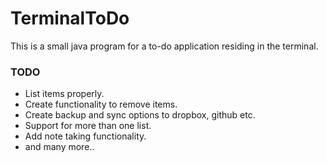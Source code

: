 # TerminalToDo

This is a small java program for a to-do application residing in the terminal. 

### TODO
* List items properly.
* Create functionality to remove items.
* Create backup and sync options to dropbox, github etc.
* Support for more than one list.
* Add note taking functionality.
* and many more..

